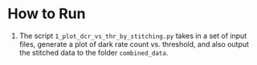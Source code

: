 # How to Run
1. The script `1_plot_dcr_vs_thr_by_stitching.py` takes in a set of input files, generate a plot of dark rate count vs. threshold, and also output the stitched data to the folder `combined_data`.  